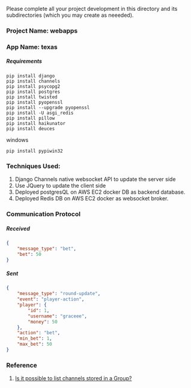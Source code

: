 Please complete all your project development in this directory and 
its subdirectories (which you may create as neeeded).

### Project Name: webapps
### App Name: texas

##### Requirements
```
pip install django
pip install channels
pip install psycopg2
pip install postgres
pip install twisted
pip install pyopenssl
pip install --upgrade pyopenssl
pip install -U asgi_redis
pip install pillow
pip install haikunator
pip install deuces
```
windows
```
pip install pypiwin32
```

### Techniques Used:
1. Django Channels native websocket API to update the server side
2. Use JQuery to update the client side
2. Deployed postgresQL on AWS EC2 docker DB as backend database.
3. Deployed Redis DB on AWS EC2 docker as websocket broker.

### Communication Protocol
##### Received
```json
{ 
    "message_type": "bet",
    "bet": 50
}
```
##### Sent
```json
{ 
    "message_type": "round-update",
    "event": "player-action",
    "player": {
        "id": 1,
        "username": "graceee",
        "money": 50
    },
    "action": "bet",
    "min_bet": 1,
    "max_bet": 50
}

```

### Reference 
1. [Is it possible to list channels stored in a Group?](https://stackoverflow.com/questions/39442112/is-it-possible-to-list-channels-stored-in-a-group)